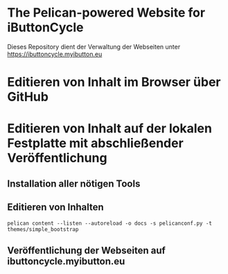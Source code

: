 # The Pelican-powered Website for iButtonCycle

Dieses Repository dient der Verwaltung der Webseiten unter https://ibuttoncycle.myibutton.eu 

# Editieren von Inhalt im Browser über GitHub

# Editieren von Inhalt auf der lokalen Festplatte mit abschließender Veröffentlichung

## Installation aller nötigen Tools

## Editieren von Inhalten

`pelican content --listen --autoreload -o docs -s pelicanconf.py -t themes/simple_bootstrap`

## Veröffentlichung der Webseiten auf ibuttoncycle.myibutton.eu

